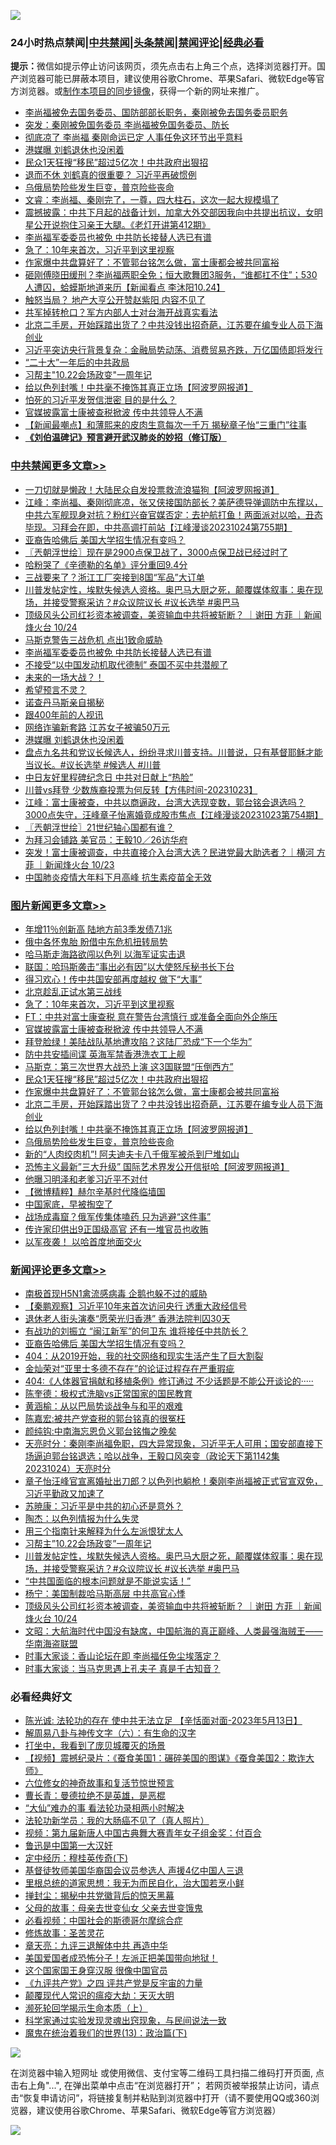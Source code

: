 ![](https://raw.githubusercontent.com/jsvpn/jsproxy/dev/64photo/fqnews-qr.jpg)

<div id="tt">
<h3>24小时热点禁闻|<a href="#%E4%B8%AD%E5%85%B1%E7%A6%81%E9%97%BB%E6%9B%B4%E5%A4%9A%E6%96%87%E7%AB%A0">中共禁闻</a>|<a href="#%E5%9B%BE%E7%89%87%E6%96%B0%E9%97%BB%E6%9B%B4%E5%A4%9A%E6%96%87%E7%AB%A0">头条禁闻</a>|<a href="#%E6%96%B0%E9%97%BB%E8%AF%84%E8%AE%BA%E6%9B%B4%E5%A4%9A%E6%96%87%E7%AB%A0">禁闻评论|<a href="#%E5%BF%85%E7%9C%8B%E7%BB%8F%E5%85%B8%E5%A5%BD%E6%96%87">经典必看</a></h3>
<div><b>提示：</b>微信如提示停止访问该网页，须先点击右上角三个点，选择浏览器打开。国产浏览器可能已屏蔽本项目，建议使用谷歌Chrome、苹果Safari、微软Edge等官方浏览器。或<a href="%E5%88%B6%E4%BD%9Cgit%E7%A6%81%E9%97%BB%E9%95%9C%E5%83%8F.md">制作本项目的同步镜像</a>，获得一个新的网址来推广。</div>
<ul>

<li><a href="/headline/20231024/1951637.md">李尚福被免去国务委员、国防部部长职务，秦刚被免去国务委员职务</a></li>
<li><a href="/cnnews/20231024/1951638.md">突发：秦刚被免国务委员 李尚福被免国务委员、防长</a></li>
<li><a href="/baitai/20231024/1951688.md">彻底凉了 李尚福 秦刚命运已定 人事任免这环节出乎意料</a></li>
<li><a href="/cbnews/20231024/1951524.md">港媒曝 刘鹤退休也没闲着</a></li>
<li><a href="/topimagenews/20231024/1951602.md">民众1天狂搜“移民”超过5亿次！中共政府出狠招</a></li>
<li><a href="/baitai/20231024/1951593.md">退而不休 刘鹤真的很重要？ 习近平再破惯例</a></li>
<li><a href="/topimagenews/20231024/1951533.md">乌俄局势险些发生巨变，普京险些丧命</a></li>
<li><a href="/sohnews/20231024/1951684.md">文睿：李尚福、秦刚完了，一尊，四大柱石，这次一起大规模塌了</a></li>
<li><a href="/sohnews/20231024/1951547.md">震撼披露：中共下月起的战备计划，加拿大外交部因我向中共提出抗议，女明星公开说抱住习亲王大腿。《老灯开讲第412期》</a></li>
<li><a href="/cbnews/20231025/1951773.md">李尚福军委委员也被免 中共防长接替人选已有谱</a></li>
<li><a href="/topimagenews/20231025/1951835.md">急了：10年来首次，习近平到这里视察</a></li>
<li><a href="/topimagenews/20231024/1951601.md">作家爆中共盘算好了：不管郭台铭怎么做，富士康都会被共同富裕</a></li>
<li><a href="/sohnews/20231025/1951884.md">砸刚傅晓田缓刑？李尚福两职全免；恒大歌舞团3服务，“谁都扛不住”；530人遭囚，蛤蟆斯地道来历【新闻看点 李沐阳10.24】</a></li>
<li><a href="/baitai/20231024/1951641.md">触怒当局？ 地产大亨公开赞赵紫阳 内容不见了</a></li>
<li><a href="/comments/20231024/1951581.md">共军掉转枪口？军方内部人士对台海开战真实看法</a></li>
<li><a href="/topimagenews/20231024/1951576.md">北京二手房，开始踩踏出货了？中共没钱出招奇葩，江苏要在编专业人员下海创业</a></li>
<li><a href="/headline/20231025/1951780.md">习近平突访央行背景复杂：金融局势动荡、消费贸易齐跌，万亿国债即将发行</a></li>
<li><a href="/ssgc/20231024/1951669.md">“二十大”一年后的中共政局</a></li>
<li><a href="/comments/20231025/1951870.md">习帮主"10.22会场政变"一周年记</a></li>
<li><a href="/topimagenews/20231024/1951546.md">给以色列封嘴！中共毫不掩饰其真正立场【阿波罗网报道】</a></li>
<li><a href="/ccpdope/20231025/1951803.md">怕死的习近平发贺信泄密 目的是什么？</a></li>
<li><a href="/topimagenews/20231024/1951734.md">官媒披露富士康被查税掀波 传中共领导人不满</a></li>
<li><a href="/comments/20231024/1951701.md">【新闻最嘲点】和薄熙来的皮肉生意每次一千万 揭秘章子怡“三重门”往事</a></li>
<li><b><a href="/comments/20200207/1272816.md" target="_blank">《刘伯温碑记》预言避开武汉肺炎的妙招（修订版）</a></b></li>
</ul>
</div>

<div class="catlist">
<h3><a href="/cbnews/" target="_blank">中共禁闻</a><span><a href="/cbnews/" target="_blank" rel="nofollow">更多文章>></a></span></h3>
<ul>
<li><a href="/cbnews/20231025/1952029.md" target="_blank">一刀切就是懒政！大陆民众自发投票救流浪猫狗【阿波罗网报道】</a></li>
<li><a href="/cbnews/20231025/1951995.md" target="_blank">江峰：李尚福、秦刚彻底凉，张又侠接国防部长？美萨德导弹调防中东撑以，中共六军舰现身对抗？粉红兴奋官媒否定：去护航打鱼！两面派对以哈，丑态毕现。习拜会在即，中共高调打前站【江峰漫谈20231024第755期】</a></li>
<li><a href="/comments/20231025/1951981.md" target="_blank">亚裔告哈佛后 美国大学招生情况有变吗？</a></li>
<li><a href="/cbnews/20231025/1951975.md" target="_blank">〖兲朝浮世绘〗现在是2900点保卫战了，3000点保卫战已经过时了</a></li>
<li><a href="/cbnews/20231025/1951963.md" target="_blank">哈粉哭了《辛德勒的名单》评分重回9.4分</a></li>
<li><a href="/cbnews/20231025/1951902.md" target="_blank">三战要来了？浙江工厂突接到8国“军品”大订单</a></li>
<li><a href="/comments/20231025/1951868.md" target="_blank">川普发帖定性，埃默失候选人资格。奥巴马大厨之死，颠覆媒体叙事：奥在现场，并接受警察采访？#众议院议长 #议长选举 #奥巴马</a></li>
<li><a href="/comments/20231025/1951857.md" target="_blank">顶级风头公司红衫资本被调查，美资输血中共将被斩断？ ｜谢田 方菲 ｜新闻烽火台 10/24</a></li>
<li><a href="/cbnews/20231025/1951840.md" target="_blank">马斯克警告三战危机 点出1致命威胁</a></li>
<li><a href="/cbnews/20231025/1951773.md" target="_blank">李尚福军委委员也被免 中共防长接替人选已有谱</a></li>
<li><a href="/cbnews/20231025/1951772.md" target="_blank">不接受“以中国发动机取代德制” 泰国不买中共潜舰了</a></li>
<li><a href="/comments/20231024/1951694.md" target="_blank">未来的一场大战？！</a></li>
<li><a href="/comments/20231024/1951693.md" target="_blank">希望预言不灵？</a></li>
<li><a href="/comments/20231024/1951692.md" target="_blank">诺查丹马斯亲自揭秘</a></li>
<li><a href="/comments/20231024/1951691.md" target="_blank">跟400年前的人视讯</a></li>
<li><a href="/cbnews/20231024/1951534.md" target="_blank">网络诈骗新套路 江苏女子被骗50万元</a></li>
<li><a href="/cbnews/20231024/1951524.md" target="_blank">港媒曝 刘鹤退休也没闲着</a></li>
<li><a href="/comments/20231024/1951522.md" target="_blank">盘点九名共和党议长候选人，纷纷寻求川普支持。川普说，只有基督耶稣才能当议长。#议长选举 #候选人 #川普</a></li>
<li><a href="/cbnews/20231024/1951501.md" target="_blank">中日友好里程碑纪念日 中共对日献上“热脸”</a></li>
<li><a href="/comments/20231024/1951487.md" target="_blank">川普vs拜登 少数族裔投票为何反转【方伟时间-20231023】</a></li>
<li><a href="/cbnews/20231024/1951465.md" target="_blank">江峰：富士康被查，中共以商逼政，台湾大选现变数，郭台铭会退选吗？3000点失守，汪峰章子怡离婚竟成股市焦点【江峰漫谈20231023第754期】</a></li>
<li><a href="/cbnews/20231024/1951463.md" target="_blank">〖兲朝浮世绘〗21世纪轴心国都有谁？</a></li>
<li><a href="/cbnews/20231024/1951376.md" target="_blank">为拜习会铺路 美官员：王毅10／26访华府</a></li>
<li><a href="/comments/20231024/1951356.md" target="_blank">突发！富士康被调查，中共直接介入台湾大选？民进党最大助选者？｜横河 方菲 ｜新闻烽火台 10/23</a></li>
<li><a href="/cbnews/20231024/1951346.md" target="_blank">中国肺炎疫情大年料下月高峰 抗生素疫苗全无效</a></li>

</ul>
</div>
<div class="catlist">
<h3><a href="/topimagenews/" target="_blank">图片新闻</a><span><a href="/topimagenews/" target="_blank" rel="nofollow">更多文章>></a></span></h3>
<ul>
<li><a href="/topimagenews/20231025/1952038.md" target="_blank">年增11％创新高 陆地方前3季发债7.1兆</a></li>
<li><a href="/topimagenews/20231025/1952037.md" target="_blank">俄中各怀鬼胎 盼借中东危机扭转局势</a></li>
<li><a href="/topimagenews/20231025/1951976.md" target="_blank">哈马斯走海路欲闯以色列 以海军证实击退</a></li>
<li><a href="/topimagenews/20231025/1951936.md" target="_blank">联国：哈玛斯袭击“事出必有因”以大使怒斥秘书长下台</a></li>
<li><a href="/topimagenews/20231025/1951935.md" target="_blank">得习欢心！传中共国安部再度越权 做下“大事”</a></li>
<li><a href="/topimagenews/20231025/1951901.md" target="_blank">北京趁乱正试水第三战线</a></li>
<li><a href="/topimagenews/20231025/1951835.md" target="_blank">急了：10年来首次，习近平到这里视察</a></li>
<li><a href="/topimagenews/20231025/1951778.md" target="_blank">FT：中共对富士康查税 意在警告台湾慎行 或准备全面向外企施压</a></li>
<li><a href="/topimagenews/20231024/1951734.md" target="_blank">官媒披露富士康被查税掀波 传中共领导人不满</a></li>
<li><a href="/topimagenews/20231024/1951719.md" target="_blank">拜登脸绿！美陆战队基地遭攻陷？这陆厂恐成“下一个华为”</a></li>
<li><a href="/topimagenews/20231024/1951718.md" target="_blank">防中共安插间谍 英海军禁香港洗衣工上舰</a></li>
<li><a href="/topimagenews/20231024/1951717.md" target="_blank">马斯克：第三次世界大战恐上演 这3国联盟“压倒西方”</a></li>
<li><a href="/topimagenews/20231024/1951602.md" target="_blank">民众1天狂搜“移民”超过5亿次！中共政府出狠招</a></li>
<li><a href="/topimagenews/20231024/1951601.md" target="_blank">作家爆中共盘算好了：不管郭台铭怎么做，富士康都会被共同富裕</a></li>
<li><a href="/topimagenews/20231024/1951576.md" target="_blank">北京二手房，开始踩踏出货了？中共没钱出招奇葩，江苏要在编专业人员下海创业</a></li>
<li><a href="/topimagenews/20231024/1951546.md" target="_blank">给以色列封嘴！中共毫不掩饰其真正立场【阿波罗网报道】</a></li>
<li><a href="/topimagenews/20231024/1951533.md" target="_blank">乌俄局势险些发生巨变，普京险些丧命</a></li>
<li><a href="/topimagenews/20231024/1951523.md" target="_blank">新的“人肉绞肉机”! 阿夫迪夫卡八千俄军被杀到尸堆如山</a></li>
<li><a href="/topimagenews/20231024/1951514.md" target="_blank">恐怖主义最新&#8221;三大升级&#8221; 国际艺术界发公开信挺哈【阿波罗网报道】</a></li>
<li><a href="/topimagenews/20231024/1951441.md" target="_blank">他曝习明泽和老爹习近平不对付</a></li>
<li><a href="/topimagenews/20231024/1951425.md" target="_blank">【微博精粹】赫尔辛基时代降临墙国</a></li>
<li><a href="/topimagenews/20231024/1951383.md" target="_blank">中国家底，早被掏空了</a></li>
<li><a href="/topimagenews/20231024/1951375.md" target="_blank">战场成毒窟？俄军传集体嗑药 只为逃避“这件事”</a></li>
<li><a href="/topimagenews/20231024/1951345.md" target="_blank">传许家印供出9正国级高官 还有一堆官员也收贿</a></li>
<li><a href="/topimagenews/20231024/1951344.md" target="_blank">以军夜袭！ 以哈首度地面交火</a></li>

</ul>
</div>
<div class="catlist">
<h3><a href="/comments/" target="_blank">新闻评论</a><span><a href="/comments/" target="_blank" rel="nofollow">更多文章>></a></span></h3>
<ul>
<li><a href="/comments/20231025/1952033.md" target="_blank">南极首现H5N1禽流感病毒 企鹅也躲不过的威胁</a></li>
<li><a href="/comments/20231025/1952032.md" target="_blank">【秦鹏观察】习近平10年来首次访问央行 透重大政经信号</a></li>
<li><a href="/comments/20231025/1952006.md" target="_blank">退休老人街头演奏“愿荣光归香港” 香港法院判囚30天</a></li>
<li><a href="/comments/20231025/1951994.md" target="_blank">有战功的刘振立 “闽江新军”的何卫东 谁将接任中共防长？</a></li>
<li><a href="/comments/20231025/1951981.md" target="_blank">亚裔告哈佛后 美国大学招生情况有变吗？</a></li>
<li><a href="/comments/20231025/1951969.md" target="_blank">404：从2019开始，我的社交网络和现实生活产生了巨大割裂</a></li>
<li><a href="/comments/20231025/1951968.md" target="_blank">金灿荣对“亚里士多德不存在”的论证过程存在严重瑕疵</a></li>
<li><a href="/comments/20231025/1951967.md" target="_blank">404:《人体器官捐献和移植条例》修订通过 不少话题是不能公开谈论的·····</a></li>
<li><a href="/comments/20231025/1951952.md" target="_blank">陈奎德：极权式洗脑vs正常国家的国民教育</a></li>
<li><a href="/comments/20231025/1951915.md" target="_blank">黄涵榆：从以巴局势谈战争与和平的艰难</a></li>
<li><a href="/comments/20231025/1951914.md" target="_blank">陈嘉宏:被共产党查税的郭台铭真的很冤枉</a></li>
<li><a href="/comments/20231025/1951913.md" target="_blank">颜纯钩:中南海忘恩负义郭台铭悔之晚矣</a></li>
<li><a href="/comments/20231025/1951900.md" target="_blank">天亮时分：秦刚李尚福免职，四大异常现象，习近平无人可用；国安部直接下场逼迫郭台铭退选；哈以战争，王毅口风突变（政论天下第1142集 20231024）天亮时分</a></li>
<li><a href="/comments/20231025/1951883.md" target="_blank">章子怡汪峰官宣离婚扯出刀郎？以色列也躺枪！秦刚李尚福被正式官宣双免，习近平勤政又加速了</a></li>
<li><a href="/comments/20231025/1951873.md" target="_blank">苏暁康：习近平是中共的初心还是意外？</a></li>
<li><a href="/comments/20231025/1951872.md" target="_blank">陶杰：以色列情报为什么失灵</a></li>
<li><a href="/comments/20231025/1951871.md" target="_blank">用三个指南针来解释为什么左派恨犹太人</a></li>
<li><a href="/comments/20231025/1951870.md" target="_blank">习帮主&#8221;10.22会场政变&#8221;一周年记</a></li>
<li><a href="/comments/20231025/1951868.md" target="_blank">川普发帖定性，埃默失候选人资格。奥巴马大厨之死，颠覆媒体叙事：奥在现场，并接受警察采访？#众议院议长 #议长选举 #奥巴马</a></li>
<li><a href="/comments/20231025/1951860.md" target="_blank">“中共国面临的根本问题就是不能说实话！”</a></li>
<li><a href="/comments/20231025/1951859.md" target="_blank">杨宁：美国制裁哈马斯高层 中共高官心悸</a></li>
<li><a href="/comments/20231025/1951857.md" target="_blank">顶级风头公司红衫资本被调查，美资输血中共将被斩断？ ｜谢田 方菲 ｜新闻烽火台 10/24</a></li>
<li><a href="/comments/20231025/1951839.md" target="_blank">文昭：大航海时代中国没有缺席，中国航海的真正巅峰、人类最强海贼王——华南海盗联盟</a></li>
<li><a href="/comments/20231024/1951745.md" target="_blank">时事大家谈：香山论坛在即 李尚福任免尘埃落定？</a></li>
<li><a href="/comments/20231024/1951744.md" target="_blank">时事大家谈：当马克思遇上孔夫子 真是千古知音？</a></li>

</ul>
</div>

<div class="catlist">
<h3>必看经典好文</h3>
<ul>
<li><a href="/comments/20230513/1884082.md" target="_blank">陈光诚: 法轮功的存在 使中共无法立足 【辛恬面对面-2023年5月13日】</a></li>
<li><a href="/tculture/20170925/832035.md" target="_blank">解周易八卦与神传文字（六）：有生命的汉字</a></li>
<li><a href="/comments/20201015/1414242.md" target="_blank">打坐中，我看到了庞贝城覆灭的场景</a></li>
<li><a href="/comments/20210123/1473011.md" target="_blank">【视频】震撼纪录片：《蚕食美国1：碾碎美国的图谋》《蚕食美国2：欺诈大师》</a></li>
<li><a href="/tculture/20130420/118886.md" target="_blank">六位修女的神奇故事和复活节惊世预言</a></li>
<li><a href="/comments/20220727/1763613.md" target="_blank">曹长青：曼德拉绝不是英雄，是恶棍</a></li>
<li><a href="/cbnews/20210428/1535533.md" target="_blank">“大仙”难办的事  看法轮功录相两小时解决</a></li>
<li><a href="/comments/20210905/1619324.md" target="_blank">法轮功新学员：我的大肠癌不见了（真人照片）</a></li>
<li><a href="/comments/20220518/1734456.md" target="_blank">视频：第九届新唐人中国古典舞大赛青年女子组金奖：付百合</a></li>
<li><a href="/cnnews/20210213/1486568.md" target="_blank">鲁迅是中国第一大汉奸</a></li>
<li><a href="/tculture/xiulian/20151108/468739.md" target="_blank">定中经历：穆桂英传奇(下)</a></li>
<li><a href="/taiwannews/20220804/1767098.md" target="_blank">基督徒牧师美国华裔国会议员参选人 声援4亿中国人三退</a></li>
<li><a href="/tculture/20171201/863884.md" target="_blank">里根总统的道家思想：我无为而民自化，治大国若烹小鲜</a></li>
<li><a href="/topimagenews/20170218/694213.md" target="_blank">掸封尘：揭秘中共党徽背后的惊天黑幕</a></li>
<li><a href="/cbnews/20210507/1541162.md" target="_blank">父母的故事：母亲去世变仙女 父亲去世变饿鬼</a></li>
<li><a href="/comments/20200806/1375443.md" target="_blank">必看视频：中国社会的斯德哥尔摩综合症</a></li>
<li><a href="/comments/20220522/1736049.md" target="_blank">修炼故事：圣苦灵花</a></li>
<li><a href="/comments/20131119/1029445.md" target="_blank">章天亮：九评三退解体中共 再造中华</a></li>
<li><a href="/sohnews/20230904/1929011.md" target="_blank">美国爱国者成恐怖分子！左派正把美国带向地狱！</a></li>
<li><a href="/bannedvideo/20220606/1742248.md" target="_blank">这个国家国王身穿汉服 很像中国官员</a></li>
<li><a href="/bookonline/20131116/201053.md" target="_blank">《九评共产党》之四 评共产党是反宇宙的力量</a></li>
<li><a href="/comments/20200619/783185.md" target="_blank">颠覆现代人常识的瘟疫大劫：天灭大明</a></li>
<li><a href="/cbnews/20230821/1923149.md" target="_blank">濒死轮回学揭示生命本质（上）</a></li>
<li><a href="/comments/20200921/1400587.md" target="_blank">科学家通过实验发现灵魂出窍现象，与民间说法一致</a></li>
<li><a href="/topimagenews/20180602/951960.md" target="_blank">魔鬼在统治着我们的世界(13)：政治篇(下)</a></li>

</ul>
</div>

![](https://raw.githubusercontent.com/jsvpn/jsproxy/dev/64photo/fqnews-qr.jpg)

在浏览器中输入短网址 或使用微信、支付宝等二维码工具扫描二维码打开页面, 点击右上角"...", 在弹出菜单中点击“在浏览器打开”； 若网页被举报禁止访问，请点击“恢复申请访问”，将链接复制并粘贴到浏览器中打开（请不要使用QQ或360浏览器，建议使用谷歌Chrome、苹果Safari、微软Edge等官方浏览器）

![](https://raw.githubusercontent.com/jsvpn/jsproxy/dev/64photo/wx.jpg)